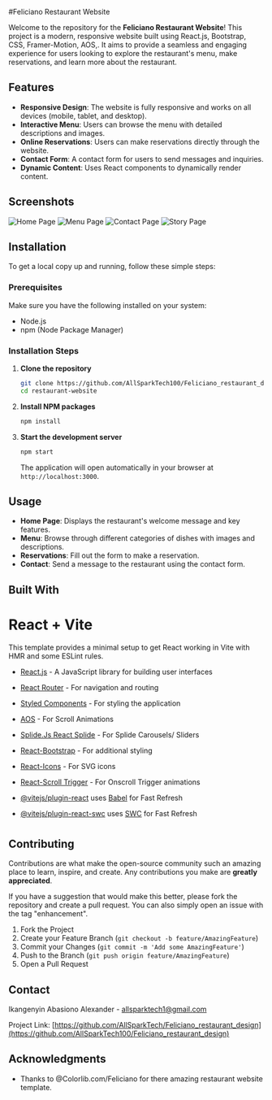 #Feliciano Restaurant Website

Welcome to the repository for the **Feliciano Restaurant Website**! This project is a modern, responsive website built using React.js, Bootstrap, CSS, Framer-Motion, AOS,. It aims to provide a seamless and engaging experience for users looking to explore the restaurant's menu, make reservations, and learn more about the restaurant.

## Features

- **Responsive Design**: The website is fully responsive and works on all devices (mobile, tablet, and desktop).
- **Interactive Menu**: Users can browse the menu with detailed descriptions and images.
- **Online Reservations**: Users can make reservations directly through the website.
- **Contact Form**: A contact form for users to send messages and inquiries.
- **Dynamic Content**: Uses React components to dynamically render content.

## Screenshots

![Home Page](../src/Photos/home.jpg)
![Menu Page](../src/Photos/menu.jpg)
![Contact Page](../src/Photos/contact.jpg)
![Story Page](../src/Photos/stories.jpg)

## Installation

To get a local copy up and running, follow these simple steps:

### Prerequisites

Make sure you have the following installed on your system:
- Node.js
- npm (Node Package Manager)

### Installation Steps

1. **Clone the repository**

   ```sh
   git clone https://github.com/AllSparkTech100/Feliciano_restaurant_design
   cd restaurant-website
   ```

2. **Install NPM packages**

   ```sh
   npm install
   ```

3. **Start the development server**

   ```sh
   npm start
   ```

   The application will open automatically in your browser at `http://localhost:3000`.

## Usage

- **Home Page**: Displays the restaurant's welcome message and key features.
- **Menu**: Browse through different categories of dishes with images and descriptions.
- **Reservations**: Fill out the form to make a reservation.
- **Contact**: Send a message to the restaurant using the contact form.

## Built With
# React + Vite


This template provides a minimal setup to get React working in Vite with HMR and some ESLint rules.

- [React.js](https://reactjs.org/) - A JavaScript library for building user interfaces
- [React Router](https://reactrouter.com/) - For navigation and routing
- [Styled Components](https://styled-components.com/) - For styling the application
- [AOS](https://github.com/michalsnik/aos) - For Scroll Animations
- [Splide.Js React Splide](https://splidejs.com/integration/react-splide/) - For Splide Carousels/ Sliders
- [React-Bootstrap](https://react-bootstrap.github.io/) - For additional styling
- [React-Icons](https://react-icons.github.io/react-icons/) - For SVG icons
- [React-Scroll Trigger](https://www.npmjs.com/package/react-scroll-trigger) - For Onscroll Trigger animations

- [@vitejs/plugin-react](https://github.com/vitejs/vite-plugin-react/blob/main/packages/plugin-react/README.md) uses [Babel](https://babeljs.io/) for Fast Refresh
- [@vitejs/plugin-react-swc](https://github.com/vitejs/vite-plugin-react-swc) uses [SWC](https://swc.rs/) for Fast Refresh
#

## Contributing

Contributions are what make the open-source community such an amazing place to learn, inspire, and create. Any contributions you make are **greatly appreciated**.

If you have a suggestion that would make this better, please fork the repository and create a pull request. You can also simply open an issue with the tag "enhancement".

1. Fork the Project
2. Create your Feature Branch (`git checkout -b feature/AmazingFeature`)
3. Commit your Changes (`git commit -m 'Add some AmazingFeature'`)
4. Push to the Branch (`git push origin feature/AmazingFeature`)
5. Open a Pull Request


## Contact

Ikangenyin Abasiono Alexander - [allsparktech1@gmail.com](mailto:allsparktech1@gmail.com)

Project Link: [https://github.com/AllSparkTech/Feliciano_restaurant_design](https://github.com/AllSparkTech100/Feliciano_restaurant_design)

## Acknowledgments

- Thanks to @Colorlib.com/Feliciano for there amazing restaurant website template.
